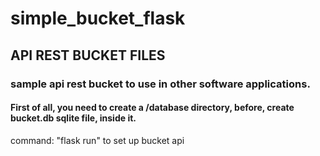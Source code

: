 # simple_bucket_flask

## API REST BUCKET FILES

### sample api rest bucket to use in other software applications.

<h4>First of all, you need to create a /database directory, before, create bucket.db sqlite file, inside it. </h4>
command: "flask run" to set up bucket api

